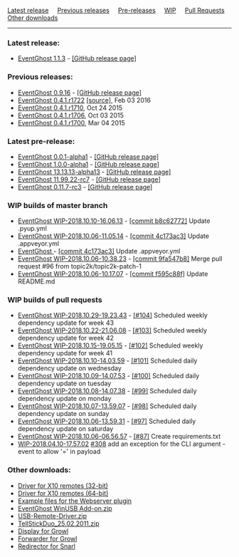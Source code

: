 [Latest release](#latest-release) &nbsp;&nbsp;&nbsp;
[Previous releases](#previous-releases) &nbsp;&nbsp;&nbsp;
[Pre-releases](#latest-pre-release) &nbsp;&nbsp;&nbsp;
[WIP](#wip-builds-of-master-branch) &nbsp;&nbsp;&nbsp;
[Pull Requests](#wip-builds-of-pull-requests) &nbsp;&nbsp;&nbsp;
[Other downloads](#other-downloads)

---

### Latest release:

[//]: # (BEGIN release)
* [EventGhost 1.1.3](https://github.com/topic2k/EventGhost/releases/download/v1.1.3/EventGhost_1.1.3_Setup.exe) - [[GitHub release page]](https://github.com/topic2k/EventGhost/releases/tag/v1.1.3)

[//]: # (END release)


### Previous releases:

[//]: # (BEGIN previous)
* [EventGhost 0.9.16](https://ci.appveyor.com/api/buildjobs/uc35khgxcuoic24b/artifacts/_build/output/EventGhost_0.9.16_Setup.exe) - [[GitHub release page]](https://github.com/topic2k/EventGhost/releases/tag/v0.9.16)
*   [EventGhost 0.4.1.r1722](EventGhost_0.4.1.r1722_Setup.exe) [[source]](EventGhost_0.4.1.r1722_Source.zip), Feb 03 2016
*   [EventGhost 0.4.1.r1710](http://eventghost.net/downloads/EventGhost_0.4.1.r1710_Setup.exe), Oct 24 2015
*   [EventGhost 0.4.1.r1706](http://eventghost.net/downloads/EventGhost_0.4.1.r1706_Setup.exe), Oct 03 2015
*   [EventGhost 0.4.1.r1700](http://eventghost.net/downloads/EventGhost_0.4.1.r1700_Setup.exe), Mar 04 2015

[//]: # (END previous)


### Latest pre-release:

[//]: # (BEGIN prerelease)
* [EventGhost 0.0.1-alpha1](https://github.com/topic2k/EventGhost/releases/download/v0.0.1-alpha1/EventGhost_0.0.1-alpha1_Setup.exe) - [[GitHub release page]](https://github.com/topic2k/EventGhost/releases/tag/v0.0.1-alpha1)
* [EventGhost 1.0.0-alpha1](https://github.com/topic2k/EventGhost/releases/download/v1.0.0-alpha1/EventGhost_1.0.0-alpha1_Setup.exe) - [[GitHub release page]](https://github.com/topic2k/EventGhost/releases/tag/v1.0.0-alpha1)
* [EventGhost 13.13.13-alpha13](https://github.com/topic2k/EventGhost/releases/download/v13.13.13-alpha13/EventGhost_13.13.13-alpha13_Setup.exe) - [[GitHub release page]](https://github.com/topic2k/EventGhost/releases/tag/v13.13.13-alpha13)
* [EventGhost 11.99.22-rc7](https://github.com/topic2k/EventGhost/releases/download/11.99.22-rc7/EventGhost_11.99.22-rc7_Setup.exe) - [[GitHub release page]](https://github.com/topic2k/EventGhost/releases/tag/11.99.22-rc7)
* [EventGhost 0.11.7-rc3](https://github.com//releases/download/0.11.7-rc3/EventGhost_0.11.7-rc3_Setup.exe) - [[GitHub release page]](https://github.com//releases/tag/0.11.7-rc3)

[//]: # (END prerelease)


### WIP builds of master branch

[//]: # (BEGIN wip_master)
* [EventGhost WIP-2018.10.10-16.06.13](https://ci.appveyor.com/api/buildjobs/82oc6i27twmqybgl/artifacts/_build/output/EventGhost_WIP-2018.10.10-16.06.13_Setup.exe) - [[commit b8c62772]](https://github.com/topic2k/EventGhost/commit/b8c62772208e7d8beddacccea5c30c657f32681d) Update .pyup.yml
* [EventGhost WIP-2018.10.06-11.05.14](https://ci.appveyor.com/api/buildjobs/y0j1qorww8y6wo4c/artifacts/_build/output/EventGhost_WIP-2018.10.06-11.05.14_Setup.exe) - [[commit 4c173ac3]](https://github.com/topic2k/EventGhost/commit/4c173ac3317ea67895fa505a938a62a1b63a1c99) Update .appveyor.yml
* [EventGhost ](https://ci.appveyor.com/api/buildjobs/0cib7vdrtic5di7y/artifacts/_build/output/) - [[commit 4c173ac3]](https://github.com/topic2k/EventGhost/commit/4c173ac3317ea67895fa505a938a62a1b63a1c99) Update .appveyor.yml
* [EventGhost WIP-2018.10.06-10.38.23](https://ci.appveyor.com/api/buildjobs/06ib2rvbfvhj8mmw/artifacts/_build/output/EventGhost_WIP-2018.10.06-10.38.23_Setup.exe) - [[commit 9fa547b8]](https://github.com/topic2k/EventGhost/commit/9fa547b866c7592778002dd6a0ff0553a913d362) Merge pull request #96 from topic2k/topic2k-patch-1
* [EventGhost WIP-2018.10.06-10.17.07](https://ci.appveyor.com/api/buildjobs/049lw9s8ysm34a99/artifacts/_build/output/EventGhost_WIP-2018.10.06-10.17.07_Setup.exe) - [[commit f595c88f]](https://github.com/topic2k/EventGhost/commit/f595c88fb777918e6a00ca197381b208ee210c93) Update README.md

[//]: # (END wip_master)


### WIP builds of pull requests

[//]: # (BEGIN wip_pr)
* [EventGhost WIP-2018.10.29-19.23.43](https://ci.appveyor.com/api/buildjobs/0ph2fsl5asg5qpb8/artifacts/_build/output/EventGhost_WIP-2018.10.29-19.23.43_Setup.exe) - [[#104]](https://github.com/topic2k/EventGhost/pull/104) Scheduled weekly dependency update for week 43
* [EventGhost WIP-2018.10.22-21.06.08](https://ci.appveyor.com/api/buildjobs/l1pv7vsu30h60n62/artifacts/_build/output/EventGhost_WIP-2018.10.22-21.06.08_Setup.exe) - [[#103]](https://github.com/topic2k/EventGhost/pull/103) Scheduled weekly dependency update for week 42
* [EventGhost WIP-2018.10.15-19.05.15](https://ci.appveyor.com/api/buildjobs/i64kyaqs5cfp2lop/artifacts/_build/output/EventGhost_WIP-2018.10.15-19.05.15_Setup.exe) - [[#102]](https://github.com/topic2k/EventGhost/pull/102) Scheduled weekly dependency update for week 41
* [EventGhost WIP-2018.10.10-14.03.59](https://ci.appveyor.com/api/buildjobs/m9y9yyo88n1brsiq/artifacts/_build/output/EventGhost_WIP-2018.10.10-14.03.59_Setup.exe) - [[#101]](https://github.com/topic2k/EventGhost/pull/101) Scheduled daily dependency update on wednesday
* [EventGhost WIP-2018.10.09-14.07.53](https://ci.appveyor.com/api/buildjobs/n2n99u9fs3a60wij/artifacts/_build/output/EventGhost_WIP-2018.10.09-14.07.53_Setup.exe) - [[#100]](https://github.com/topic2k/EventGhost/pull/100) Scheduled daily dependency update on tuesday
* [EventGhost WIP-2018.10.08-14.07.38](https://ci.appveyor.com/api/buildjobs/vo72jjjyuj0780ys/artifacts/_build/output/EventGhost_WIP-2018.10.08-14.07.38_Setup.exe) - [[#99]](https://github.com/topic2k/EventGhost/pull/99) Scheduled daily dependency update on monday
* [EventGhost WIP-2018.10.07-13.59.07](https://ci.appveyor.com/api/buildjobs/85twigbm03b46cmp/artifacts/_build/output/EventGhost_WIP-2018.10.07-13.59.07_Setup.exe) - [[#98]](https://github.com/topic2k/EventGhost/pull/98) Scheduled daily dependency update on sunday
* [EventGhost WIP-2018.10.06-13.59.31](https://ci.appveyor.com/api/buildjobs/oiqye3w7qq1mo1br/artifacts/_build/output/EventGhost_WIP-2018.10.06-13.59.31_Setup.exe) - [[#97]](https://github.com/topic2k/EventGhost/pull/97) Scheduled daily dependency update on saturday
* [EventGhost WIP-2018.10.06-06.56.57](https://ci.appveyor.com/api/buildjobs/d94obl7n14jvyd2n/artifacts/_build/output/EventGhost_WIP-2018.10.06-06.56.57_Setup.exe) - [[#87]](https://github.com/topic2k/EventGhost/pull/87) Create requirements.txt
* [WIP-2018.04.10-17.57.02](https://ci.appveyor.com/api/buildjobs/7aovd89mhbwo80um/artifacts/_build/output/EventGhost_WIP-2018.04.10-17.57.02_Setup.exe) [#308](https://github.com/topic2k/EventGhost/pull/308) add an exception for the CLI argument -event to allow '=' in payload

[//]: # (END wip_pr)


### Other downloads:

*   [Driver for X10 remotes (32-bit)](http://eventghost.net/downloads/x10drivers_x86.exe)
*   [Driver for X10 remotes (64-bit)](http://eventghost.net/downloads/x10drivers_x64.exe)
*   [Example files for the Webserver plugin](http://eventghost.net/downloads/Webserver_Demo.zip)
*   [EventGhost WinUSB Add-on.zip](http://eventghost.net/downloads/EventGhost_WinUSB_Add-on.zip)
*   [USB-Remote-Driver.zip](http://eventghost.net/downloads/USB-Remote-Driver.zip)
*   [TellStickDuo_25.02.2011.zip](http://eventghost.net/downloads/TellStickDuo_25.02.2011.zip)
*   [Display for Growl](http://eventghost.net/downloads/EventGhost_Display_v1.1.zip)
*   [Forwarder for Growl](http://eventghost.net/downloads/EventGhost_Forwarder.zip)
*   [Redirector for Snarl](http://eventghost.net/downloads/EG_SnarlRedirector_Setup.exe)

